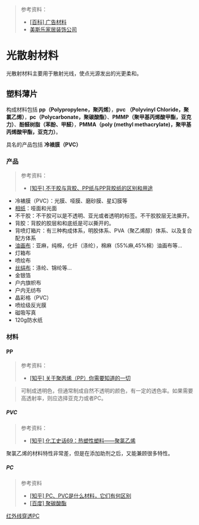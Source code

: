 > 参考资料：
>
> - [[百科] 广告材料](https://baike.baidu.com/item/%E5%B9%BF%E5%91%8A%E6%9D%90%E6%96%99/9693525)
> - [美斯乐家居装饰公司](http://www.meslon.com/)

# 光散射材料

光散射材料主要用于散射光线，使点光源发出的光更柔和。



## 塑料薄片

构成材料包括 **pp（Polypropylene，聚丙烯）**，**pvc （Polyvinyl Chloride，聚氯乙烯）**，**pc（Polycarbonate，聚碳酸酯）**、**PMMP（聚甲基丙烯酸甲酯，亚克力）**、**酚醛树脂（苯酚、甲醛）**，**PMMA（poly (methyl methacrylate)，聚甲基丙烯酸甲酯，亚克力）**。

具名的产品包括 **冷裱膜（PVC）**



### 产品

> 参考资料：
>
> - [[知乎] 不干胶与背胶、PP纸与PP背胶纸的区别和用途](https://zhuanlan.zhihu.com/p/98785567)

- 冷裱膜（PVC）：光膜、哑膜、磨砂膜、星幻膜等
- [相纸](https://en.wikipedia.org/wiki/Photographic_paper)：哑面和光面
- 不干胶：不干胶可以是不透明、亚光或者透明的标签。不干胶胶层无法撕开。
- 背胶：背胶的胶层和和底纸是可以撕开的。
- 背喷灯箱片：有三种构成体系，明胶体系、PVA（聚乙烯醇）体系、以及复合配方体系
- [油画布](https://baike.baidu.com/item/%E6%B2%B9%E7%94%BB%E5%B8%83/9324280)：亚麻，纯棉，化纤（涤纶），棉麻（55%麻,45%棉）油画布等...
- 灯箱布
- 喷绘布
- [丝绢布](https://www.3hmlg.com/news/901710727390167040.html)：涤纶、锦纶等...
- 金银箔
- 户内旗帜布
- 户内无纺布
- 晶彩格（PVC）
- 喷绘级反光膜
- 磁吸写真
- 120g防水纸



### 材料

#### PP

> 参考资料：
>
> - [[知乎] 关于聚丙烯（PP）你需要知道的一切](https://zhuanlan.zhihu.com/p/94619620)

> 可制成透明色，但通常制成自然不透明的颜色，有一定的透色率。如果需要高透射率，则应选择亚克力或者PC。



##### PVC

> 参考资料：
>
> - [[知乎] 化工史话69：热塑性塑料——聚氯乙烯](https://zhuanlan.zhihu.com/p/426545563)

聚氯乙烯的材料特性非常差，但是在添加助剂之后，又能兼顾很多特性。



##### PC

> 参考资料
>
> - [[知乎] PC、PVC是什么材料，它们有何区别](https://zhuanlan.zhihu.com/p/47386239)
> - [[百度] 聚碳酸酯](https://baike.baidu.com/item/%E8%81%9A%E7%A2%B3%E9%85%B8%E9%85%AF/7127305)

[红外线穿透PC](http://plasindex.com/M/html/0731543032.html)

